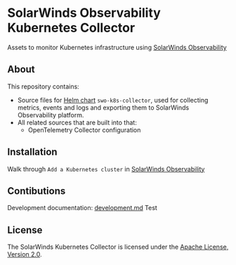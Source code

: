 # SolarWinds Observability Kubernetes Collector

Assets to monitor Kubernetes infrastructure using [SolarWinds Observability](https://documentation.solarwinds.com/en/success_center/observability/default.htm#cshid=gh-k8s-collector)


## About

This repository contains:

- Source files for [Helm chart](deploy/helm/README.md) `swo-k8s-collector`, used for collecting metrics, events and logs and exporting them to SolarWinds Observability platform.
- All related sources that are built into that:
  - OpenTelemetry Collector configuration


## Installation

Walk through `Add a Kubernetes cluster` in [SolarWinds Observability](https://documentation.solarwinds.com/en/success_center/observability/default.htm#cshid=gh-k8s-collector)


## Contibutions

Development documentation: [development.md](doc/development.md)
Test

## License

The SolarWinds Kubernetes Collector is licensed under the [Apache License, Version 2.0](LICENSE).
